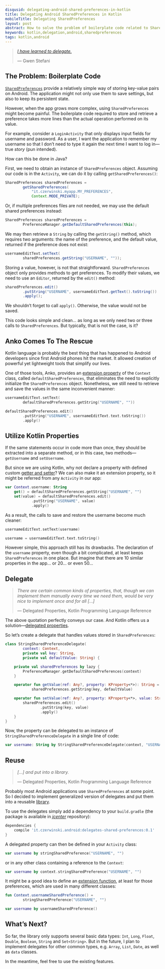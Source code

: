 ```yaml
---
disqusid: delegating-android-shared-preferences-in-kotlin
title: Delegating Android SharedPreferences in Kotlin
mobileTitle: Delegating SharedPreferences
layout: post
abstract: How to solve the problem of boilerplate code related to SharedPreferences in Android applications
keywords: kotlin,delegation,android,sharedpreferences
tags: kotlin,android
---
```


> [_I have learned to delegate._](https://www.brainyquote.com/quotes/quotes/g/gwenstefan468230.html)
>
> — Gwen Stefani

## The Problem: Boilerplate Code

[`SharedPreferences`](https://developer.android.com/reference/android/content/SharedPreferences.html)
provide a relatively simple way of storing key-value pairs on Android.
The application might not only use them to save settings, but also to keep its persistent state.

However, when the app grows more complex, using `SharedPreferences` might become painful.
The boilerplate code required to store and retrieve a preference takes more lines
than the actual operation performed on its value.

For example, consider a `LoginActivity` that only displays input fields for username and password.
As a user, I want the application to remember my username so that I don’t need to type it again
the next time I want to log in—true _story_ (pun intended).

How can this be done in Java?

First, we need to obtain an instance of `SharedPreferences` object. Assuming our code is in the `Activity`,
we can do it by calling `getSharedPreferences()`:

```java
SharedPreferences sharedPreferences =
        getSharedPreferences(
            "it.czerwinski.myapp.MY_PREFERENCES",
            Context.MODE_PRIVATE);
```

Or, if multiple preferences files are not needed, we may use the default shared preferences instead:

```java
SharedPreferences sharedPreferences =
        PreferenceManager.getDefaultSharedPreferences(this);
```

We may then retrieve a `String` by calling the `getString()` method, which requires two arguments:
the name of the preference, and the default value, returned if the preference does not exist:

```java
usernameEditText.setText(
        sharedPreferences.getString("USERNAME", ""));
```

Storing a value, however, is not that straightforward. `SharedPreferences` object only provides
methods to get preferences. To modify their values, we need to use an `Editor`,
returned by the `edit()` method:

```java
sharedPreferences.edit()
        .putString("USERNAME", usernameEditText.getText().toString())
        .apply();
```

We shouldn’t forget to call `apply()`. Otherwise, the value would not be saved.

This code looks simple and clean… as long as we only need two or three calls to `SharedPreferences`.
But typically, that is not the case, is it?

## Anko Comes To The Rescue

Kotlin language is probably the best thing that has happened to Android developers
since first Android phones hit the market. It allowed creation of powerful
yet lightweight tools that simplify our lives.

One of those tools, Anko, provides an
[extension property](https://kotlinlang.org/docs/reference/extensions.html#extension-properties)
of the `Context` class, called `defaultSharedPreferences`, that eliminates the need
to explicitly initialize the `SharedPreferences` object.
Nonetheless, we still need to retrieve and save the values in the same inconvenient manner:

```kotlin
usernameEditText.setText(
        defaultSharedPreferences.getString("USERNAME", ""))
```

```kotlin
defaultSharedPreferences.edit()
        .putString("USERNAME", usernameEditText.text.toString())
        .apply()
```

## Utilize Kotlin Properties

If the same statements occur in code more than once, they should be extracted into a separate method,
or in this case, two methods—`getUsername` and `setUsername`.

But since we are using Kotlin, why not declare a property with defined custom
[getter and setter](https://kotlinlang.org/docs/reference/properties.html#getters-and-setters)?
We can also make it an extension property, so it might be referred from any `Activity` in our app:

```kotlin
var Context.username: String
    get() = defaultSharedPreferences.getString("USERNAME", "")
    set(value) = defaultSharedPreferences.edit()
            .putString("USERNAME", value)
            .apply()
```

As a result, the calls to save and restore the username become much cleaner:

```kotlin
usernameEditText.setText(username)
```

```kotlin
username = usernameEditText.text.toString()
```

However simple, this approach still has its drawbacks.
The declaration of the `username` property, even though a bit complicated,
at least keeps `SharedPreferences` in one place.
But imagine that there are 10 similar properties in the app… or 20… or even 50…

## Delegate

> _There are certain common kinds of properties, that, though we can implement them manually
> every time we need them, would be very nice to implement once and for all […]_
>
> — Delegated Properties, Kotlin Programming Language Reference

The above quotation perfectly conveys our case. And Kotlin offers us
a solution—[delegated properties](https://kotlinlang.org/docs/reference/delegated-properties.html).

So let’s create a delegate that handles values stored in `SharedPreferences`:

```kotlin
class StringSharedPreferenceDelegate(
        context: Context,
        private val key: String,
        private val defaultValue: String) {

    private val sharedPreferences by lazy {
        PreferenceManager.getDefaultSharedPreferences(context)
    }

    operator fun getValue(ref: Any?, property: KProperty<*>): String =
            sharedPreferences.getString(key, defaultValue)

    operator fun setValue(ref: Any?, property: KProperty<*>, value: String): Unit {
        sharedPreferences.edit()
                .putString(key, value)
                .apply()
    }
}
```

Now, the property can be delegated to an instance of `StringSharedPreferenceDelegate`
in a single line of code:

```kotlin
var username: String by StringSharedPreferenceDelegate(context, "USERNAME", "")
```

## Reuse

> _[…] and put into a library._
>
> — Delegated Properties, Kotlin Programming Language Reference

Probably most Android applications use `SharedPreferences` at some point.
So I decided to implement generalized version of delegates and put them into a reusable
[library](https://github.com/sczerwinski/android-delegates-shared-preferences/tree/master).

To use the delegates simply add a dependency to your `build.gradle` (the package is available in
[_jcenter_](https://bintray.com/sczerwinski/android/delegates-shared-preferences) repository):

```gradle
dependencies {
    compile 'it.czerwinski.android:delegates-shared-preferences:0.1'
}
```

A delegated property can then be defined in your `Activity` class:

```kotlin
var username by stringSharedPreference("USERNAME", "")
```

or in any other class containing a reference to the `Context`:

```kotlin
var username by context.stringSharedPreference("USERNAME", "")
```

It might be a good idea to define
an [extension function](https://kotlinlang.org/docs/reference/extensions.html#extension-functions),
at least for those preferences, which are used in many different classes:

```kotlin
fun Context.usernameSharedPreference() =
        stringSharedPreference("USERNAME", "")
```

```kotlin
var username by usernameSharedPreference()
```

## What’s Next?

So far, the library only supports several basic data types:
`Int`, `Long`, `Float`, `Double`, `Boolean`, `String` and `Set<String>`.
But in the future, I plan to implement delegates for other common types,
e.g. `Array`, `List`, `Date`, as well as `data` classes.

In the meantime, feel free to use the existing features.
